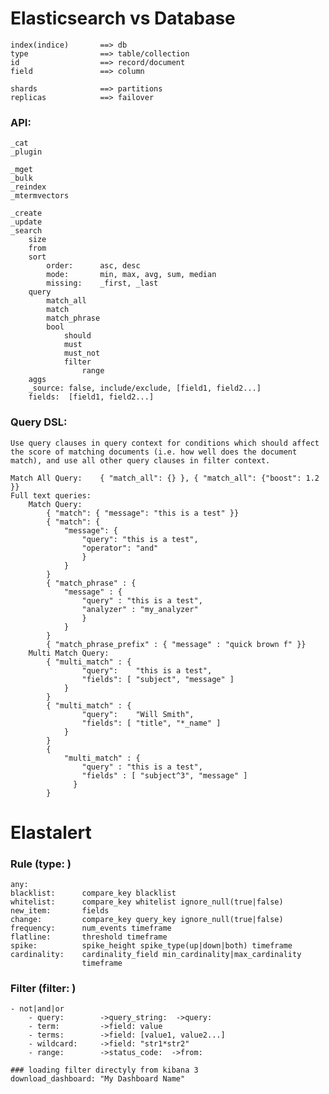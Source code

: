 Elasticsearch vs Database
=============================
    index(indice)       ==> db
    type                ==> table/collection
    id                  ==> record/document
    field               ==> column

    shards              ==> partitions
    replicas            ==> failover

### API:
    _cat
    _plugin

    _mget
    _bulk
    _reindex
    _mtermvectors

    _create
    _update
    _search     
        size
        from
        sort
            order:      asc, desc
            mode:       min, max, avg, sum, median
            missing:    _first, _last
        query
            match_all
            match
            match_phrase
            bool
                should
                must
                must_not
                filter
                    range
        aggs
        _source: false, include/exclude, [field1, field2...]
        fields:  [field1, field2...]

### Query DSL:
    Use query clauses in query context for conditions which should affect the score of matching documents (i.e. how well does the document match), and use all other query clauses in filter context.

    Match All Query:    { "match_all": {} }, { "match_all": {"boost": 1.2 }}
    Full text queries: 
        Match Query:    
            { "match": { "message": "this is a test" }}
            { "match": { 
                "message": { 
                    "query": "this is a test", 
                    "operator": "and" 
                    }
                }
            }
            { "match_phrase" : { 
                "message" : { 
                    "query" : "this is a test", 
                    "analyzer" : "my_analyzer" 
                    }
                }
            }
            { "match_phrase_prefix" : { "message" : "quick brown f" }}
        Multi Match Query:
            { "multi_match" : { 
                    "query":    "this is a test", 
                    "fields": [ "subject", "message" ] 
                }
            }
            { "multi_match" : {
                    "query":    "Will Smith",
                    "fields": [ "title", "*_name" ] 
                }
            }
            {
                "multi_match" : {
                    "query" : "this is a test",
                    "fields" : [ "subject^3", "message" ] 
                  }
            }


Elastalert
====================

### Rule (type: )
    any:
    blacklist:      compare_key blacklist
    whitelist:      compare_key whitelist ignore_null(true|false)
    new_item:       fields
    change:         compare_key query_key ignore_null(true|false)
    frequency:      num_events timeframe
    flatline:       threshold timeframe
    spike:          spike_height spike_type(up|down|both) timeframe
    cardinality:    cardinality_field min_cardinality|max_cardinality
                    timeframe

### Filter (filter: )
    - not|and|or  
        - query:        ->query_string:  ->query:
        - term:         ->field: value
        - terms:        ->field: [value1, value2...]
        - wildcard:     ->field: "str1*str2"
        - range:        ->status_code:  ->from:

    ### loading filter directyly from kibana 3
    download_dashboard: "My Dashboard Name"
